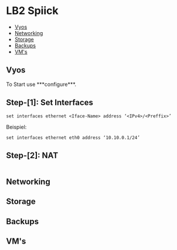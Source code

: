 
# LB2 Spiick

- [Vyos](#vyos-header)
- [Networking](#networking-header)
- [Storage](#storage-header)
- [Backups](#backups-header)
- [VM's](#vms-header)

<h2 id="vyos-header">Vyos</h2>
To Start use ***configure***.

## Step-[1]: Set Interfaces

	set interfaces ethernet <Iface-Name> address ‘<IPv4>/<Preffix>’


Beispiel:

	set interfaces ethernet eth0 address ‘10.10.0.1/24’


## Step-[2]: NAT
```

```



<h2 id="networking-header">Networking</h2>
<h2 id="storage-header">Storage</h2>
<h2 id="backups-header">Backups</h2>
<h2 id="vms-header">VM's</h2>
